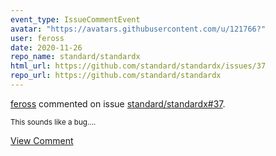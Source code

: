 ```yaml
---
event_type: IssueCommentEvent
avatar: "https://avatars.githubusercontent.com/u/121766?"
user: feross
date: 2020-11-26
repo_name: standard/standardx
html_url: https://github.com/standard/standardx/issues/37
repo_url: https://github.com/standard/standardx
---
```


<a href='https://github.com/feross' target='_blank'>feross</a> commented on issue <a href='https://github.com/standard/standardx/issues/37' target='_blank'>standard/standardx#37</a>.

<small>This sounds like a bug....</small>

<a href='https://github.com/standard/standardx/issues/37' target='_blank'>View Comment</a>